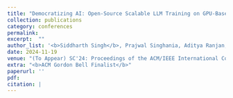 ```yaml
---
title: "Democratizing AI: Open-Source Scalable LLM Training on GPU-Based Supercomputers"
collection: publications
category: conferences
permalink: 
excerpt:  ""
author_list: '<b>Siddharth Singh</b>, Prajwal Singhania, Aditya Ranjan, John Kirchenbauer, Jonas Geiping, Yuxin Wen, Neel Jain, Abhimanyu Hans, Manli Shu, Aditya Tomar, Tom Goldstein, and Abhinav Bhatele'
date: 2024-11-19 
venue: "(To Appear) SC'24: Proceedings of the ACM/IEEE International Conference for High Performance Computing, Networking, Storage and Analysis"
extra: "<b>ACM Gordon Bell Finalist</b>"
paperurl: ''
pdf: 
citation: |
---
```



